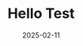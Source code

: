 ---
title: "Hello Test"
date: 2025-02-11
layout: post
image: "/assets/v_for_vendetta/headline.jpeg"
---